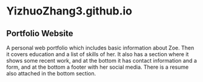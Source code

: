 # YizhuoZhang3.github.io

## Portfolio Website

A personal web portfolio which includes basic information about Zoe. Then it covers education and a list of skills of her. It also has a section where it shows some recent work, and at the bottom it has contact information and a form, and at the bottom a footer with her social media. There is a resume also attached in the bottom section. 
